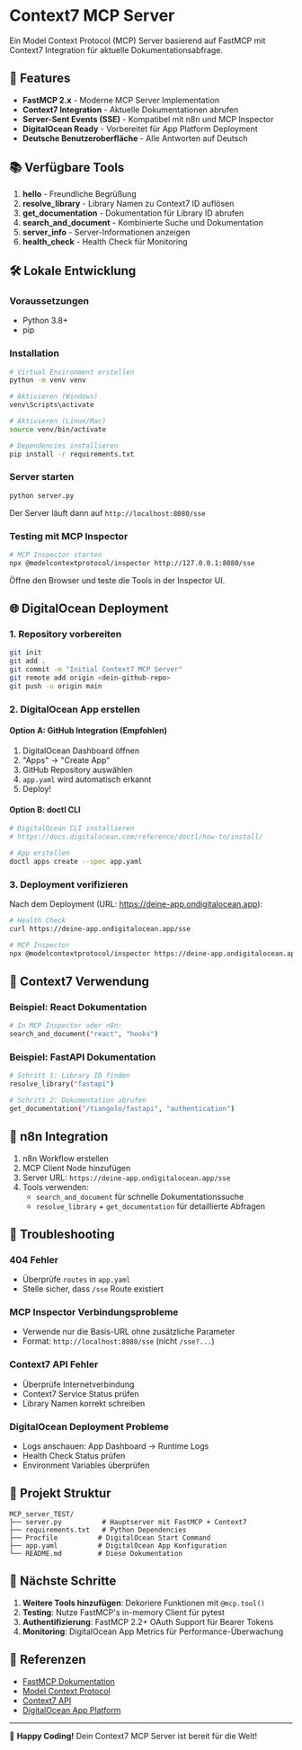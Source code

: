 # Context7 MCP Server

Ein Model Context Protocol (MCP) Server basierend auf FastMCP mit Context7 Integration für aktuelle Dokumentationsabfrage.

## 🚀 Features

- **FastMCP 2.x** - Moderne MCP Server Implementation
- **Context7 Integration** - Aktuelle Dokumentationen abrufen
- **Server-Sent Events (SSE)** - Kompatibel mit n8n und MCP Inspector
- **DigitalOcean Ready** - Vorbereitet für App Platform Deployment
- **Deutsche Benutzeroberfläche** - Alle Antworten auf Deutsch

## 📚 Verfügbare Tools

1. **hello** - Freundliche Begrüßung
2. **resolve_library** - Library Namen zu Context7 ID auflösen
3. **get_documentation** - Dokumentation für Library ID abrufen
4. **search_and_document** - Kombinierte Suche und Dokumentation
5. **server_info** - Server-Informationen anzeigen
6. **health_check** - Health Check für Monitoring

## 🛠️ Lokale Entwicklung

### Voraussetzungen

- Python 3.8+
- pip

### Installation

```bash
# Virtual Environment erstellen
python -m venv venv

# Aktivieren (Windows)
venv\Scripts\activate

# Aktivieren (Linux/Mac)
source venv/bin/activate

# Dependencies installieren
pip install -r requirements.txt
```

### Server starten

```bash
python server.py
```

Der Server läuft dann auf `http://localhost:8080/sse`

### Testing mit MCP Inspector

```bash
# MCP Inspector starten
npx @modelcontextprotocol/inspector http://127.0.0.1:8080/sse
```

Öffne den Browser und teste die Tools in der Inspector UI.

## 🌐 DigitalOcean Deployment

### 1. Repository vorbereiten

```bash
git init
git add .
git commit -m "Initial Context7 MCP Server"
git remote add origin <dein-github-repo>
git push -u origin main
```

### 2. DigitalOcean App erstellen

#### Option A: GitHub Integration (Empfohlen)

1. DigitalOcean Dashboard öffnen
2. "Apps" → "Create App"
3. GitHub Repository auswählen
4. `app.yaml` wird automatisch erkannt
5. Deploy!

#### Option B: doctl CLI

```bash
# DigitalOcean CLI installieren
# https://docs.digitalocean.com/reference/doctl/how-to/install/

# App erstellen
doctl apps create --spec app.yaml
```

### 3. Deployment verifizieren

Nach dem Deployment (URL: https://deine-app.ondigitalocean.app):

```bash
# Health Check
curl https://deine-app.ondigitalocean.app/sse

# MCP Inspector
npx @modelcontextprotocol/inspector https://deine-app.ondigitalocean.app/sse
```

## 🔧 Context7 Verwendung

### Beispiel: React Dokumentation

```bash
# In MCP Inspector oder n8n:
search_and_document("react", "hooks")
```

### Beispiel: FastAPI Dokumentation

```bash
# Schritt 1: Library ID finden
resolve_library("fastapi")

# Schritt 2: Dokumentation abrufen  
get_documentation("/tiangolo/fastapi", "authentication")
```

## 📡 n8n Integration

1. n8n Workflow erstellen
2. MCP Client Node hinzufügen
3. Server URL: `https://deine-app.ondigitalocean.app/sse`
4. Tools verwenden:
   - `search_and_document` für schnelle Dokumentationssuche
   - `resolve_library` + `get_documentation` für detaillierte Abfragen

## 🐛 Troubleshooting

### 404 Fehler
- Überprüfe `routes` in `app.yaml`
- Stelle sicher, dass `/sse` Route existiert

### MCP Inspector Verbindungsprobleme
- Verwende nur die Basis-URL ohne zusätzliche Parameter
- Format: `http://localhost:8080/sse` (nicht `/sse?...`)

### Context7 API Fehler
- Überprüfe Internetverbindung
- Context7 Service Status prüfen
- Library Namen korrekt schreiben

### DigitalOcean Deployment Probleme
- Logs anschauen: App Dashboard → Runtime Logs
- Health Check Status prüfen
- Environment Variables überprüfen

## 📁 Projekt Struktur

```
MCP_server_TEST/
├── server.py          # Hauptserver mit FastMCP + Context7
├── requirements.txt   # Python Dependencies
├── Procfile          # DigitalOcean Start Command
├── app.yaml          # DigitalOcean App Konfiguration  
└── README.md         # Diese Dokumentation
```

## 🚀 Nächste Schritte

1. **Weitere Tools hinzufügen**: Dekoriere Funktionen mit `@mcp.tool()`
2. **Testing**: Nutze FastMCP's in-memory Client für pytest
3. **Authentifizierung**: FastMCP 2.2+ OAuth Support für Bearer Tokens
4. **Monitoring**: DigitalOcean App Metrics für Performance-Überwachung

## 📖 Referenzen

- [FastMCP Dokumentation](https://github.com/jlowin/fastmcp)
- [Model Context Protocol](https://modelcontextprotocol.io/)
- [Context7 API](https://context7.dev/)
- [DigitalOcean App Platform](https://docs.digitalocean.com/products/app-platform/)

---

🎉 **Happy Coding!** Dein Context7 MCP Server ist bereit für die Welt! 